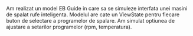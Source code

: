 Am realizat un model  EB Guide in care sa se simuleze interfata unei  masini de spalat rufe inteligenta. 
Modelul are cate un ViewState pentru fiecare buton de selectare a programelor de spalare.
Am simulat optiunea de ajustare a setarilor programelor (rpm, temperatura).